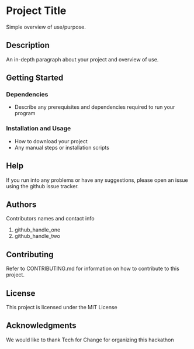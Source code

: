 # Project Title

Simple overview of use/purpose.

## Description

An in-depth paragraph about your project and overview of use.

## Getting Started

### Dependencies

* Describe any prerequisites and dependencies required to run your program

### Installation and Usage

* How to download your project
* Any manual steps or installation scripts

## Help

If you run into any problems or have any suggestions, please open an issue using the github issue tracker.

## Authors

Contributors names and contact info

1. github_handle_one
2. github_handle_two

## Contributing

Refer to CONTRIBUTING.md for information on how to contribute to this project.

## License

This project is licensed under the MIT License

## Acknowledgments

We would like to thank Tech for Change for organizing this hackathon
